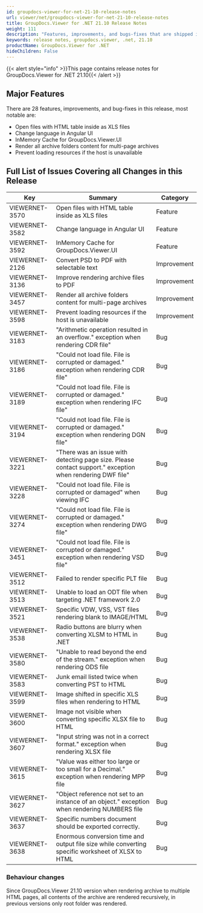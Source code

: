 ```yaml
---
id: groupdocs-viewer-for-net-21-10-release-notes
url: viewer/net/groupdocs-viewer-for-net-21-10-release-notes
title: GroupDocs.Viewer for .NET 21.10 Release Notes
weight: 111
description: "Features, improvements, and bugs-fixes that are shipped in GroupDocs.Viewer for .NET 21.10"
keywords: release notes, groupdocs.viewer, .net, 21.10
productName: GroupDocs.Viewer for .NET
hideChildren: False
---
```

{{< alert style="info" >}}This page contains release notes for GroupDocs.Viewer for .NET 21.10{{< /alert >}}

## Major Features

There are 28 features, improvements, and bug-fixes in this release, most notable are:

* Open files with HTML table inside as XLS files
* Change language in Angular UI
* InMemory Cache for GroupDocs.Viewer.UI
* Render all archive folders content for multi-page archives
* Prevent loading resources if the host is unavailable

## Full List of Issues Covering all Changes in this Release

| Key|Summary| Category |
| --- | --- | --- |
|VIEWERNET-3570|Open files with HTML table inside as XLS files|Feature|
|VIEWERNET-3582|Change language in Angular UI|Feature|
|VIEWERNET-3592|InMemory Cache for GroupDocs.Viewer.UI|Feature|
|VIEWERNET-2126|Convert PSD to PDF with selectable text|Improvement
|VIEWERNET-3136|Improve rendering archive files to PDF|Improvement
|VIEWERNET-3457|Render all archive folders content for multi-page archives|Improvement
|VIEWERNET-3598|Prevent loading resources if the host is unavailable|Improvement
|VIEWERNET-3183|"Arithmetic operation resulted in an overflow." exception when rendering CDR file"|Bug|
|VIEWERNET-3186|"Could not load file. File is corrupted or damaged." exception when rendering CDR file"|Bug|
|VIEWERNET-3189|"Could not load file. File is corrupted or damaged." exception when rendering IFC file"|Bug|
|VIEWERNET-3194|"Could not load file. File is corrupted or damaged." exception when rendering DGN file"|Bug|
|VIEWERNET-3221|"There was an issue with detecting page size. Please contact support." exception when rendering DWF file"|Bug|
|VIEWERNET-3228|"Could not load file. File is corrupted or damaged" when viewing IFC|Bug|
|VIEWERNET-3274|"Could not load file. File is corrupted or damaged." exception when rendering DWG file"|Bug|
|VIEWERNET-3451|"Could not load file. File is corrupted or damaged." exception when rendering VSD file"|Bug|
|VIEWERNET-3512|Failed to render specific PLT file|Bug|
|VIEWERNET-3513|Unable to load an ODT file when targeting .NET framework 2.0|Bug|
|VIEWERNET-3521|Specific VDW, VSS, VST files rendering blank to IMAGE/HTML|Bug|
|VIEWERNET-3538|Radio buttons are blurry when converting XLSM to HTML in .NET|Bug|
|VIEWERNET-3580|"Unable to read beyond the end of the stream." exception when rendering ODS file|Bug|
|VIEWERNET-3583|Junk email listed twice when converting PST to HTML|Bug|
|VIEWERNET-3599|Image shifted in specific XLS files when rendering to HTML|Bug|
|VIEWERNET-3600|Image not visible when converting specific XLSX file to HTML|Bug|
|VIEWERNET-3607|"Input string was not in a correct format." exception when rendering XLSX file|Bug|
|VIEWERNET-3615|"Value was either too large or too small for a Decimal." exception when rendering MPP file|Bug|
|VIEWERNET-3627|"Object reference not set to an instance of an object." exception when rendering NUMBERS file|Bug|
|VIEWERNET-3637|Specific numbers document should be exported correctly.|Bug|
|VIEWERNET-3638|Enormous conversion time and output file size while converting specific worksheet of XLSX to HTML|Bug|

### Behaviour changes

Since GroupDocs.Viewer 21.10 version when rendering archive to multiple HTML pages, all contents of the archive are rendered recursively, in previous versions only root folder was rendered.

